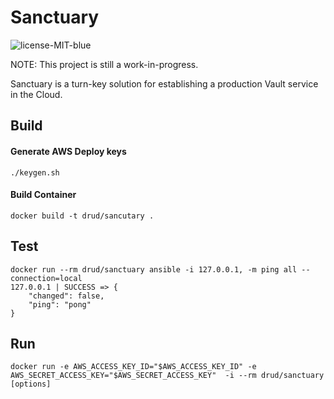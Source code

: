 # Sanctuary

![license-MIT-blue](https://img.shields.io/badge/license-MIT-blue.svg)



NOTE: This project is still a work-in-progress.

Sanctuary is a turn-key solution for establishing a production Vault service in the Cloud.

## Build

#### Generate AWS Deploy keys
```
./keygen.sh
```

#### Build Container
```
docker build -t drud/sancutary .
```

## Test

```
docker run --rm drud/sanctuary ansible -i 127.0.0.1, -m ping all --connection=local
127.0.0.1 | SUCCESS => {
    "changed": false,
    "ping": "pong"
}
```

## Run

```
docker run -e AWS_ACCESS_KEY_ID="$AWS_ACCESS_KEY_ID" -e AWS_SECRET_ACCESS_KEY="$AWS_SECRET_ACCESS_KEY"  -i --rm drud/sanctuary [options]
```
